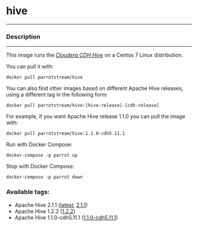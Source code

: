 # **hive**
___

### Description
___

This image runs the [*Cloudera CDH Hive*](https://www.cloudera.com/products/open-source/apache-hadoop/key-cdh-components.html) on a Centos 7 Linux distribution.

You can pull it with:

    docker pull parrotstream/hive

You can also find other images based on different Apache Hive releases, using a different tag in the following form:

    docker pull parrotstream/hive:[hive-release]-[cdh-release]

For example, if you want Apache Hive release 1.1.0 you can pull the image with:

    docker pull parrotstream/hive:1.1.0-cdh5.11.1

Run with Docker Compose:

    docker-compose -p parrot up

Stop with Docker Compose:

    docker-compose -p parrot down


### Available tags:

- Apache Hive 2.1.1 ([latest](https://github.com/parrot-stream/docker-hive/blob/latest/Dockerfile), [2.1.1](https://github.com/parrot-stream/docker-hive/blob/2.1.1/Dockerfile))
- Apache Hive 1.2.2 ([1.2.2](https://github.com/parrot-stream/docker-hive/blob/1.2.2/Dockerfile))
- Apache Hive 1.1.0-cdh5.11.1 ([1.1.0-cdh5.11.1](https://github.com/parrot-stream/docker-hive/blob/1.1.0-cdh5.11.1/Dockerfile))
